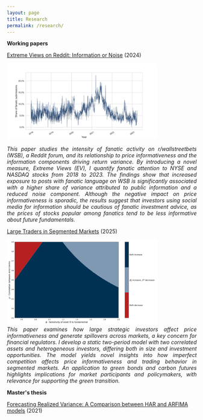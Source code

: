 ```yaml
---
layout: page
title: Research
permalink: /research/
---
```

**Working papers**

[Extreme Views on Reddit: Information or Noise](https://papers.ssrn.com/sol3/papers.cfm?abstract_id=4762725) (2024)

[<img src="https://github.com/ajda-marjanovic/ajda-marjanovic.github.io/blob/master/images/fanaticshare.png?raw=true" width="400">](https://papers.ssrn.com/sol3/papers.cfm?abstract_id=4762725)

<div style="text-align: justify;">
  <em>
    This paper studies the intensity of fanatic activity on r/wallstreetbets (WSB), a Reddit forum, and its relationship to price informativeness and the information components driving return variance. By introducing a novel measure, Extreme Views (EV), I quantify fanatic attention to NYSE and NASDAQ stocks from 2018 to 2023. The findings show that increased exposure to posts with fanatic language on WSB is significantly associated with a higher share of variance attributed to public information and a reduced noise component. Although the negative impact on price informativeness is sporadic, the results suggest that investors using social media for information should be cautious of fanatic investment advice, as the prices of stocks popular among fanatics tend to be less informative about future fundamentals.
    </em>
</div>


[Large Traders in Segmented Markets](https://papers.ssrn.com/sol3/papers.cfm?abstract_id=5453554) (2025)

<img src="https://github.com/ajda-marjanovic/ajda-marjanovic.github.io/blob/master/images/transparent.png?raw=true" width="400">

<div style="text-align: justify;">
  <em>
	This paper examines how large strategic investors affect price informativeness and generate spillovers across markets, a key concern for financial regulators. I develop a static two-period model with two correlated assets and heterogeneous investors, differing both in size and investment opportunities. The model yields novel insights into how imperfect competition affects price informativeness and trading behavior in segmented markets. An application to green bonds and carbon futures highlights implications for market participants and policymakers, with relevance for supporting the green transition.
     </em>
</div>

**Master's thesis**

[Forecasting Realized Variance: A Comparison between HAR and ARFIMA models](http://www.cek.ef.uni-lj.si/magister/marjanovic4166-B.pdf) (2021)
